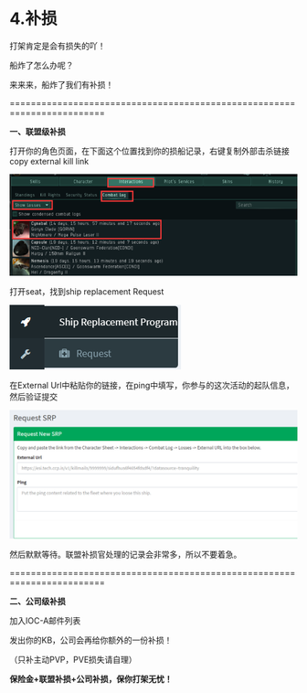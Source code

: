 # 4.补损

打架肯定是会有损失的吖！

船炸了怎么办呢？

来来来，船炸了我们有补损！

========================================================================

**一、联盟级补损**

打开你的角色页面，在下面这个位置找到你的损船记录，右键复制外部击杀链接 copy external kill link

![](../.gitbook/assets/srp1.png)

打开seat，找到ship replacement Request

![](../.gitbook/assets/srp.png)

在External Url中粘贴你的链接，在ping中填写，你参与的这次活动的起队信息，然后验证提交

![](../.gitbook/assets/srp2.png)

然后默默等待。联盟补损官处理的记录会非常多，所以不要着急。

========================================================================

**二、公司级补损**

加入IOC-A邮件列表

发出你的KB，公司会再给你额外的一份补损！

（只补主动PVP，PVE损失请自理）



**保险金+联盟补损+公司补损，保你打架无忧！**



